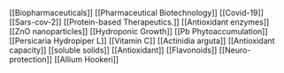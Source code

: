[[Biopharmaceuticals]]
[[Pharmaceutical Biotechnology]]
[[Covid-19]]
[[Sars-cov-2]]
[[Protein-based Therapeutics.]]
[[Antioxidant enzymes]]
[[ZnO nanoparticles]]
[[Hydroponic Growth]]
[[Pb Phytoaccumulation]]
[[Persicaria Hydropiper L]]
[[Vitamin C]]
[[Actinidia arguta]]
[[Antioxidant capacity]]
[[soluble solids]]
[[Antioxidant]]
[[Flavonoids]]
[[Neuro-protection]]
[[Allium Hookeri]]
